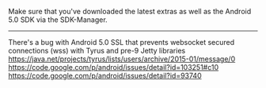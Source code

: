 Make sure that you've downloaded the latest extras as well as the Android 5.0 SDK via the SDK-Manager.

--------------------------------------------------------------------------------------------------
There's a bug with Android 5.0 SSL that prevents websocket secured connections (wss) with Tyrus and
pre-9 Jetty libraries
https://java.net/projects/tyrus/lists/users/archive/2015-01/message/0
https://code.google.com/p/android/issues/detail?id=103251#c10
https://code.google.com/p/android/issues/detail?id=93740